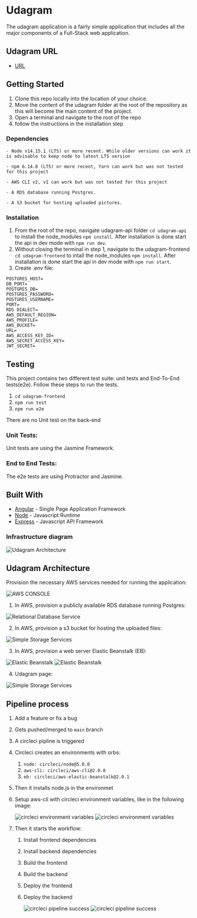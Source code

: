# Udagram

The udagram application is a fairly simple application that includes all the major components of a Full-Stack web application.

## Udagram URL 

- [URL](http://udagram-455974392119.s3-website-us-east-1.amazonaws.com)
## Getting Started

1. Clone this repo locally into the location of your choice.
1. Move the content of the udagram folder at the root of the repository as this will become the main content of the project.
1. Open a terminal and navigate to the root of the repo
1. follow the instructions in the installation step

### Dependencies

```
- Node v14.15.1 (LTS) or more recent. While older versions can work it is advisable to keep node to latest LTS version

- npm 6.14.8 (LTS) or more recent, Yarn can work but was not tested for this project

- AWS CLI v2, v1 can work but was not tested for this project

- A RDS database running Postgres.

- A S3 bucket for hosting uploaded pictures.

```

### Installation

1. From the root of the repo, navigate udagram-api folder `cd udagram-api` to install the node_modules `npm install`. After installation is done start the api in dev mode with `npm run dev`.
1. Without closing the terminal in step 1, navigate to the udagram-frontend `cd udagram-frontend` to intall the node_modules `npm install`. After installation is done start the api in dev mode with `npm run start`.
1. Create .env file:

```
POSTGRES_HOST=
DB_PORT=
POSTGRES_DB=
POSTGRES_PASSWORD=
POSTGRES_USERNAME=
PORT=
RDS DIALECT=
AWS_DEFAULT_REGION=
AWS_PROFILE=
AWS_BUCKET=
URL=
AWS_ACCESS_KEY_ID=
AWS_SECRET_ACCESS_KEY=
JWT_SECRET=

```

## Testing

This project contains two different test suite: unit tests and End-To-End tests(e2e). Follow these steps to run the tests.

1. `cd udagram-frontend`
1. `npm run test`
1. `npm run e2e`

There are no Unit test on the back-end

### Unit Tests:

Unit tests are using the Jasmine Framework.

### End to End Tests:

The e2e tests are using Protractor and Jasmine.

## Built With

- [Angular](https://angular.io/) - Single Page Application Framework
- [Node](https://nodejs.org) - Javascript Runtime
- [Express](https://expressjs.com/) - Javascript API Framework

### Infrastructure diagram

 ![Udagram Architecture](Doc/Udagram-Architecture.png)

## Udagram Architecture

Provision the necessary AWS services needed for running the application:


![AWS CONSOLE](Doc/AWS-CONSOLE.png)

1. In AWS, provision a publicly available RDS database running Postgres:


![Relational Database Service](Doc/RDS.png)


2. In AWS, provision a s3 bucket for hosting the uploaded files:


![Simple Storage Services](Doc/S3-1.png)


3. In AWS, provision a web server Elastic Beanstalk (EB):


![Elastic Beanstalk](Doc/EB1.png)
![Elastic Beanstalk](Doc/EB2.png)


4. Udagram page:


![Simple Storage Services](Doc/S3-2.png)

## Pipeline process

1. Add a feature or fix a bug
2. Gets pushed/merged to `main` branch
3. A circleci pipline is triggered
4. Circleci creates an environments with orbs:
   1. `node: circleci/node@5.0.0`
   2. `aws-cli: circleci/aws-cli@2.0.0`
   3. `eb: circleci/aws-elastic-beanstalk@2.0.1`
5. Then it installs node.js in the environmet
6. Setup aws-cli with circleci environment variables, like in the following image:


   ![circleci environment variables](Doc/circleci-env1.png)
   ![circleci environment variables](Doc/circleci-env2.png)


7. Then it starts the workflow:
   1. Install frontend dependencies
   2. Install backend dependencies
   3. Build the frontend
   4. Build the backend
   5. Deploy the frontend
   6. Deploy the backend


      ![circleci pipeline success](Doc/circleci-1.png)
      ![circleci pipeline success](Doc/circleci-2.png)
